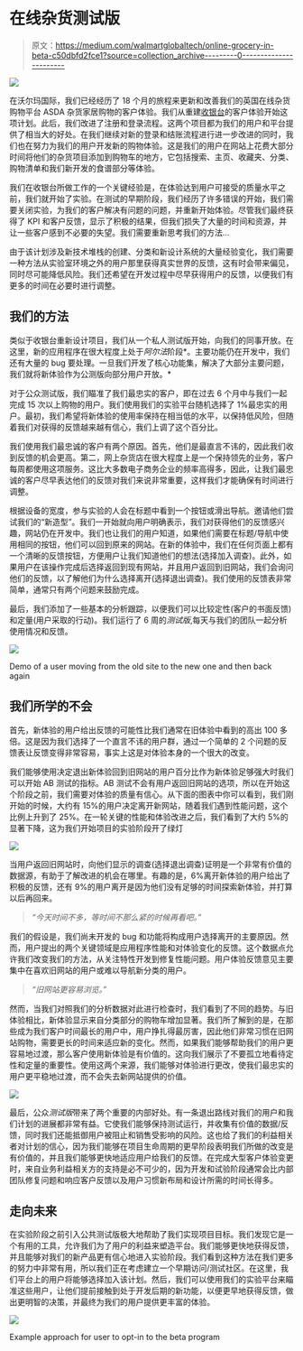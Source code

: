 # 在线杂货测试版

> 原文：<https://medium.com/walmartglobaltech/online-grocery-in-beta-c50dbfd2fce1?source=collection_archive---------0----------------------->

![](img/651b384c2f7b6f43cd40aff44016351c.png)

在沃尔玛国际，我们已经经历了 18 个月的旅程来更新和改善我们的英国在线杂货购物平台 ASDA 杂货家居购物的客户体验。我们从重建[收银台](/walmartlabs/learnings-from-rebuilding-our-checkout-experience-1d1ddebed00)的客户体验开始这项计划。此后，我们改进了注册和登录流程。这两个项目都为我们的用户和平台提供了相当大的好处。在我们继续对新的登录和结账流程进行进一步改进的同时，我们也在努力为我们的用户开发新的购物体验。这是我们的用户在网站上花费大部分时间将他们的杂货项目添加到购物车的地方，它包括搜索、主页、收藏夹、分类、购物清单和我们新开发的食谱部分等体验。

我们在收银台所做工作的一个关键经验是，在体验达到用户可接受的质量水平之前，我们就开始了实验。在测试的早期阶段，我们经历了许多错误的开始，我们需要关闭实验，为我们的客户解决有问题的问题，并重新开始体验。尽管我们最终获得了 KPI 和客户反馈，显示了积极的结果，但我们损失了大量的时间和资源，并让一些客户感到不必要的失望。我们需要重新思考我们的方法…

由于该计划涉及新技术堆栈的创建、分类和新设计系统的大量经验变化，我们需要一种方法从实验室环境之外的用户那里获得真实世界的反馈，这有时会带来偏见，同时尽可能降低风险。我们还希望在开发过程中尽早获得用户的反馈，以便我们有更多的时间在必要时进行调整。

## 我们的方法

类似于收银台重新设计项目，我们从一个私人测试版开始，向我们的同事开放。在这里，新的应用程序在很大程度上处于*阿尔法*阶段*。主要功能仍在开发中，我们还有大量的 bug 要处理。一旦我们开发了核心功能集，解决了大部分主要问题，我们就将新体验作为公测版向部分用户开放。*

对于公众测试版，我们瞄准了我们最忠实的客户，即在过去 6 个月中与我们一起完成 15 次以上购物的用户。我们使用我们的实验平台随机选择了 1%最忠实的用户。最初，我们希望将新体验的使用率保持在相当低的水平，以保持低风险，但随着我们对获得的反馈越来越有信心，我们上调了这个百分比。

我们使用我们最忠诚的客户有两个原因。首先，他们是最直言不讳的，因此我们收到反馈的机会更高。第二，网上杂货店在很大程度上是一个保持领先的业务，客户每周都使用这项服务。这比大多数电子商务企业的频率高得多，因此，让我们最忠诚的客户尽早表达他们的反馈对我们来说非常重要，这样我们才能确保有时间进行调整。

根据设备的宽度，参与实验的人会在标题中看到一个按钮或滑出导航。邀请他们尝试我们的“新造型”。我们一开始就向用户明确表示，我们对获得他们的反馈感兴趣，网站仍在开发中。我们也让我们的用户知道，如果他们需要在标题/导航中使用相同的按钮，他们可以回到原来的网站。在新的体验中，我们在任何页面上都有一个清晰的反馈按钮，方便用户让我们知道他们的想法(选择加入调查)。此外，如果用户在该操作完成后选择返回到现有网站，并且用户返回到旧网站，我们会询问他们的反馈，以了解他们为什么选择离开(选择退出调查)。我们使用的反馈表非常简单，通常只有两个问题来鼓励完成。

最后，我们添加了一些基本的分析跟踪，以便我们可以比较定性(客户的书面反馈)和定量(用户采取的行动)。我们运行了 6 周的*测试版*,每天与我们的团队一起分析使用情况和反馈。

![](img/3d4fcab95d4fdb2a57ba8331c597e1c1.png)

Demo of a user moving from the old site to the new one and then back again

## 我们所学的不会

首先，新体验的用户给出反馈的可能性比我们通常在旧体验中看到的高出 100 多倍。这是因为我们选择了一个直言不讳的用户群，通过一个简单的 2 个问题的反馈表让反馈变得非常容易，事实上这是对体验本身的一个很大的改变。

我们能够使用决定退出新体验回到旧网站的用户百分比作为新体验足够强大时我们可以开始 AB 测试的指标。AB 测试不会有用户返回旧网站的选项，所以在开始这个阶段之前，我们需要对体验的质量有信心。从下面的图表中你可以看到，我们刚开始的时候，大约有 15%的用户决定离开新网站，随着我们遇到性能问题，这个比例上升到了 25%。在一轮关键的性能和体验改进之后，我们看到了大约 5%的显著下降，这为我们开始项目的实验阶段开了绿灯

![](img/c07a259d098b53e2fcd7d558e6333e98.png)

当用户返回旧网站时，向他们显示的调查(选择退出调查)证明是一个非常有价值的数据源，有助于了解改进的机会在哪里。有趣的是，6%离开新体验的用户给出了积极的反馈，还有 9%的用户离开是因为他们没有足够的时间探索新体验，并打算以后再回来。

> *“今天时间不多，等时间不那么紧的时候再看吧。”*

我们的假设是，我们尚未开发的 bug 和功能将构成用户选择离开的主要原因。然而，用户提出的两个关键领域是应用程序性能和对体验变化的反馈。这个数据点允许我们改变我们的方法，从关注特性开发到修复性能问题。用户体验反馈意见主要集中在喜欢旧网站的用户或难以导航新分类的用户。

> *“旧网站更容易浏览。”*

然而，当我们对照我们的分析数据对此进行检查时，我们看到了不同的趋势。与旧体验相比，新体验显示来自分类部分的购物车增加显著。我们所了解到的是，在那些成为我们客户时间最长的用户中，用户挣扎得最厉害，因此他们非常习惯在旧网站购物，需要更长的时间来适应新的变化。然而，如果我们能够帮助我们的用户更容易地过渡，那么客户使用新体验是有价值的。这向我们展示了不要孤立地看待定性和定量的重要性。使用这两个来源，我们能够对体验进行更改，使我们最忠实的用户更平稳地过渡，而不会失去新网站提供的价值。

![](img/e57ea37029a5057b570c6b09a078f434.png)

最后，公众*测试版*带来了两个重要的内部好处。有一条退出路线对我们的用户和我们计划的进展都非常有益。它使我们能够保持测试运行，并收集有价值的数据/反馈，同时我们还能抵御用户被阻止和销售受影响的风险。这也给了我们的利益相关者对计划的信心，因为我们能够在项目生命周期的更早阶段表明我们所做的改变是有价值的，并且我们能够更快地适应用户给我们的反馈。在完成大型客户体验变更时，来自业务利益相关方的支持是必不可少的，因为开发和试验阶段通常会比内部团队修复问题和响应客户反馈以及用户习惯新布局和设计所需的时间长得多。

## 走向未来

在实验阶段之前引入公共测试版极大地帮助了我们实现项目目标。我们发现它是一个有用的工具，允许我们为了用户的利益来塑造平台。我们能够更快地获得反馈，并且能够对我们的新产品更有信心地进入实验阶段。我们看到这种方法在我们更多的努力中非常有用，所以我们正在考虑建立一个早期访问/测试社区。在这里，我们平台上的用户将能够选择加入该计划。然后，我们可以使用我们的实验平台来瞄准这些用户，让他们提前接触到处于开发后期的新功能，以便更早地获得反馈，做出更明智的决策，并最终为我们的用户提供更丰富的体验。

![](img/db708ba5cafcc4a457d7515f3e8a9991.png)

Example approach for user to opt-in to the beta program